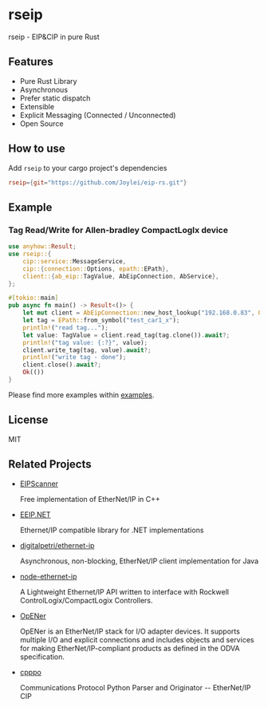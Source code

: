 # rseip

rseip - EIP&CIP in pure Rust

## Features

- Pure Rust Library
- Asynchronous
- Prefer static dispatch
- Extensible
- Explicit Messaging (Connected / Unconnected)
- Open Source

## How to use

Add `rseip` to your cargo project's dependencies

```toml
rseip={git="https://github.com/Joylei/eip-rs.git"}
```

## Example

### Tag Read/Write for Allen-bradley CompactLogIx device

```rust
use anyhow::Result;
use rseip::{
    cip::service::MessageService,
    cip::{connection::Options, epath::EPath},
    client::{ab_eip::TagValue, AbEipConnection, AbService},
};

#[tokio::main]
pub async fn main() -> Result<()> {
    let mut client = AbEipConnection::new_host_lookup("192.168.0.83", Options::default()).await?;
    let tag = EPath::from_symbol("test_car1_x");
    println!("read tag...");
    let value: TagValue = client.read_tag(tag.clone()).await?;
    println!("tag value: {:?}", value);
    client.write_tag(tag, value).await?;
    println!("write tag - done");
    client.close().await?;
    Ok(())
}

```

Please find more examples within [examples](https://github.com/Joylei/eip-rs/tree/main/examples).

## License

MIT


## Related Projects

- [EIPScanner](https://github.com/nimbuscontrols/EIPScanner)

   Free implementation of EtherNet/IP in C++

- [EEIP.NET](https://github.com/rossmann-engineering/EEIP.NET)

  Ethernet/IP compatible library for .NET implementations

- [ digitalpetri/ethernet-ip](https://github.com/digitalpetri/ethernet-ip)
  
  Asynchronous, non-blocking, EtherNet/IP client implementation for Java

- [node-ethernet-ip](https://github.com/cmseaton42/node-ethernet-ip)

  A Lightweight Ethernet/IP API written to interface with Rockwell ControlLogix/CompactLogix Controllers. 

- [OpENer](https://github.com/EIPStackGroup/OpENer)
   
  OpENer is an EtherNet/IP stack for I/O adapter devices. It supports multiple I/O and explicit connections and includes objects and services for making EtherNet/IP-compliant products as defined in the ODVA specification. 

- [cpppo](https://github.com/pjkundert/cpppo/)
  
  Communications Protocol Python Parser and Originator -- EtherNet/IP CIP
